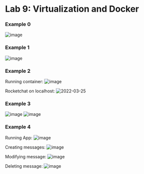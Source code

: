 # Lab 9: Virtualization and Docker

### Example 0
![image](https://user-images.githubusercontent.com/86938356/160170635-25c3c30b-900d-4fb4-9adb-220e552c895e.png)

### Example 1
![image](https://user-images.githubusercontent.com/86938356/160171952-afe31245-8333-4e99-ae1f-a3492e2809dd.png)

### Example 2
Running container:
![image](https://user-images.githubusercontent.com/86938356/160173156-e2782ec1-5ce3-4b48-8915-42a9c4e17ac6.png)

Rocketchat on localhost:
![2022-03-25](https://user-images.githubusercontent.com/86938356/160172910-6081c374-f712-4f77-a5fd-f7e759714d13.png)

### Example 3
![image](https://user-images.githubusercontent.com/86938356/160180986-157ae23b-4f4e-4abf-a8c9-5adef37d932d.png)
![image](https://user-images.githubusercontent.com/86938356/160181053-df19e19b-ee4a-44f5-ad20-d026fe648007.png)

### Example 4
Running App:
![image](https://user-images.githubusercontent.com/86938356/160186008-41526e38-6566-45a1-9b7d-92a8a10e493c.png)

Creating messages:
![image](https://user-images.githubusercontent.com/86938356/160186530-1a1488ba-f66e-45c9-8cb5-6fca324a4f6a.png)

Modifying message:
![image](https://user-images.githubusercontent.com/86938356/160187303-be2ab4bb-e267-4c17-aed9-6472a7e8e048.png)

Deleting message:
![image](https://user-images.githubusercontent.com/86938356/160187444-d08fd773-0917-4960-9a58-7241290930b9.png)
